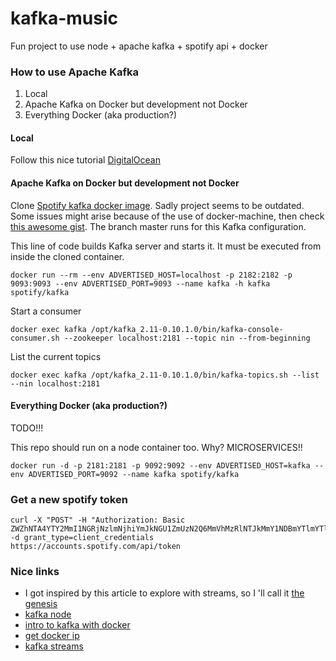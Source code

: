 # kafka-music
Fun project to use node + apache kafka + spotify api + docker

### How to use Apache Kafka

1. Local
2. Apache Kafka on Docker but development not Docker
3. Everything Docker (aka production?)

#### Local

Follow this nice tutorial [DigitalOcean](https://www.digitalocean.com/community/tutorials/how-to-install-apache-kafka-on-ubuntu-14-04#step-2-%E2%80%94-install-java)

#### Apache Kafka on Docker but development not Docker

Clone [Spotify kafka docker image](https://github.com/spotify/docker-kafka). Sadly project seems to be outdated.
Some issues might arise because of the use of docker-machine, then check [this awesome gist](https://gist.github.com/abacaphiliac/f0553548f9c577214d16290c2e751071).
The branch master runs for this Kafka configuration.

This line of code builds Kafka server and starts it. It must be executed from inside the cloned container.

```
docker run --rm --env ADVERTISED_HOST=localhost -p 2182:2182 -p 9093:9093 --env ADVERTISED_PORT=9093 --name kafka -h kafka spotify/kafka
```

Start a consumer

```
docker exec kafka /opt/kafka_2.11-0.10.1.0/bin/kafka-console-consumer.sh --zookeeper localhost:2181 --topic nin --from-beginning
```

List the current topics

```
docker exec kafka /opt/kafka_2.11-0.10.1.0/bin/kafka-topics.sh --list --nin localhost:2181
```

#### Everything Docker (aka production?)

TODO!!!

This repo should run on a node container too. Why? MICROSERVICES!!

```
docker run -d -p 2181:2181 -p 9092:9092 --env ADVERTISED_HOST=kafka --env ADVERTISED_PORT=9092 --name kafka spotify/kafka
```

### Get a new spotify token 

```
curl -X "POST" -H "Authorization: Basic ZWZhNTA4YTY2MmI1NGRjNzlmNjhiYmJkNGU1ZmUzN2Q6MmVhMzRlNTJkMmY1NDBmYTlmYTlkODkyMjQ5NGI3YzA=" -d grant_type=client_credentials https://accounts.spotify.com/api/token
```

### Nice links 
- I got inspired by this article to explore with streams, so I 'll call it [the genesis](https://technology.amis.nl/2017/02/09/nodejs-publish-messages-to-apache-kafka-topic-with-random-delays-to-generate-sample-events-based-on-records-in-csv-file/)
- [kafka node](https://github.com/SOHU-Co/kafka-node)
- [intro to kafka with docker](https://ngeor.wordpress.com/2017/03/25/kafka-with-docker-a-docker-introduction/)
- [get docker ip](https://stackoverflow.com/questions/17157721/how-to-get-a-docker-containers-ip-address-from-the-host)
- [kafka streams](https://github.com/miguno/kafka-streams-docker)